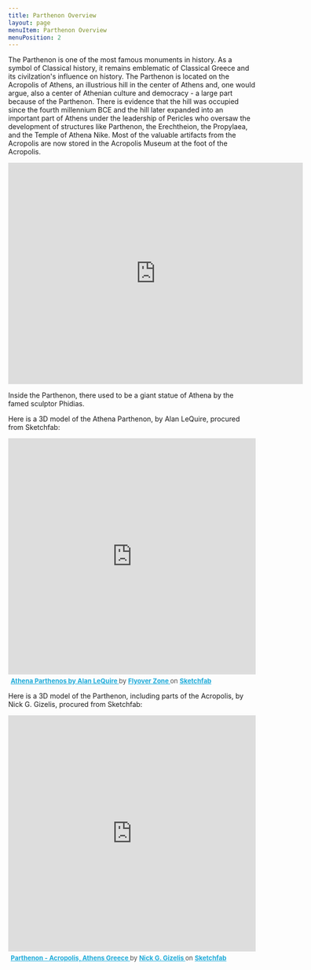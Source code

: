 ```yaml
---
title: Parthenon Overview
layout: page
menuItem: Parthenon Overview
menuPosition: 2
---
```


The Parthenon is one of the most famous monuments in history. As a symbol of Classical history, it remains emblematic of Classical Greece and its civilzation's influence on history. The Parthenon is located on the Acropolis of Athens, an illustrious hill in the center of Athens and, one would argue, also a center of Athenian culture and democracy - a large part because of the Parthenon. There is evidence that the hill was occupied since the fourth millennium BCE and the hill later expanded into an important part of Athens under the leadership of Pericles who oversaw the development of structures like Parthenon, the Erechtheion, the Propylaea, and the Temple of Athena Nike. Most of the valuable artifacts from the Acropolis are now stored in the Acropolis Museum at the foot of the Acropolis.

<iframe src="https://www.google.com/maps/embed?pb=!1m18!1m12!1m3!1d3145.2399805654845!2d23.724527915111892!3d37.971528479724135!2m3!1f0!2f0!3f0!3m2!1i1024!2i768!4f13.1!3m3!1m2!1s0x14a1bd19ca39ee61%3A0x1b3fa079b878a218!2sParthenon!5e0!3m2!1sen!2sus!4v1670470074912!5m2!1sen!2sus" width="600" height="450" style="border:0;" allowfullscreen="" loading="lazy" referrerpolicy="no-referrer-when-downgrade"></iframe>

Inside the Parthenon, there used to be a giant statue of Athena by the famed sculptor Phidias.

Here is a 3D model of the Athena Parthenon, by Alan LeQuire, procured from Sketchfab:
<div class="sketchfab-embed-wrapper"> <iframe style="width:100%; height:50vw;" title="Athena Parthenos by Alan LeQuire" frameborder="0" allowfullscreen mozallowfullscreen="true" webkitallowfullscreen="true" allow="autoplay; fullscreen; xr-spatial-tracking" xr-spatial-tracking execution-while-out-of-viewport execution-while-not-rendered web-share src="https://sketchfab.com/models/24f2a709dce4477c86d76144330b1a53/embed"> </iframe> <p style="font-size: 13px; font-weight: normal; margin: 5px; color: #4A4A4A;"> <a href="https://sketchfab.com/3d-models/athena-parthenos-by-alan-lequire-24f2a709dce4477c86d76144330b1a53?utm_medium=embed&utm_campaign=share-popup&utm_content=24f2a709dce4477c86d76144330b1a53" target="_blank" style="font-weight: bold; color: #1CAAD9;"> Athena Parthenos by Alan LeQuire </a> by <a href="https://sketchfab.com/FlyoverZone?utm_medium=embed&utm_campaign=share-popup&utm_content=24f2a709dce4477c86d76144330b1a53" target="_blank" style="font-weight: bold; color: #1CAAD9;"> Flyover Zone </a> on <a href="https://sketchfab.com?utm_medium=embed&utm_campaign=share-popup&utm_content=24f2a709dce4477c86d76144330b1a53" target="_blank" style="font-weight: bold; color: #1CAAD9;">Sketchfab</a></p></div>

Here is a 3D model of the Parthenon, including parts of the Acropolis, by Nick G. Gizelis, procured from Sketchfab:
<div class="sketchfab-embed-wrapper"> <iframe style="width:100%; height:50vw;" title="Parthenon - Acropolis, Athens Greece" frameborder="0" allowfullscreen mozallowfullscreen="true" webkitallowfullscreen="true" allow="autoplay; fullscreen; xr-spatial-tracking" xr-spatial-tracking execution-while-out-of-viewport execution-while-not-rendered web-share src="https://sketchfab.com/models/d5cc54ccd57a4bdeb3c164a96c677b59/embed"> </iframe> <p style="font-size: 13px; font-weight: normal; margin: 5px; color: #4A4A4A;"> <a href="https://sketchfab.com/3d-models/parthenon-acropolis-athens-greece-d5cc54ccd57a4bdeb3c164a96c677b59?utm_medium=embed&utm_campaign=share-popup&utm_content=d5cc54ccd57a4bdeb3c164a96c677b59" target="_blank" style="font-weight: bold; color: #1CAAD9;"> Parthenon - Acropolis, Athens Greece </a> by <a href="https://sketchfab.com/aumakua?utm_medium=embed&utm_campaign=share-popup&utm_content=d5cc54ccd57a4bdeb3c164a96c677b59" target="_blank" style="font-weight: bold; color: #1CAAD9;"> Nick G. Gizelis </a> on <a href="https://sketchfab.com?utm_medium=embed&utm_campaign=share-popup&utm_content=d5cc54ccd57a4bdeb3c164a96c677b59" target="_blank" style="font-weight: bold; color: #1CAAD9;">Sketchfab</a></p></div>
